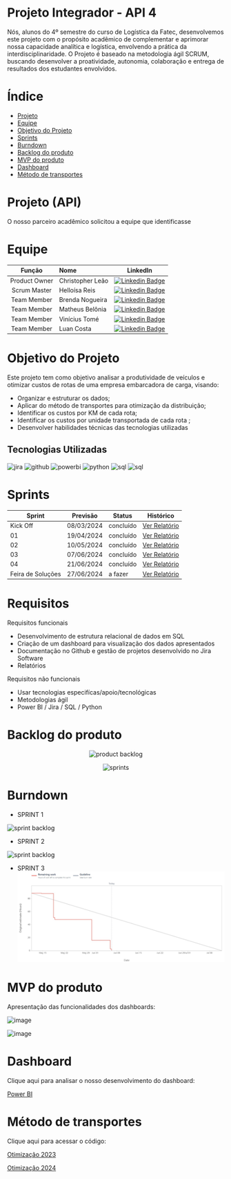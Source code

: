 # Projeto Integrador - API 4

Nós, alunos do 4º semestre do curso de Logística da Fatec, desenvolvemos este projeto com o propósito acadêmico de complementar e aprimorar nossa capacidade analítica e logística, envolvendo a prática da interdisciplinaridade. O Projeto é baseado na metodologia ágil SCRUM, buscando desenvolver a proatividade, autonomia, colaboração e entrega de resultados dos estudantes envolvidos.



# Índice

* [Projeto](#projeto-template)
* [Equipe](#equipe)
* [Objetivo do Projeto](#objetivo-do-projeto)
* [Sprints](#Sprints)
* [Burndown](#Burndown)
* [Backlog do produto](#Backlog-do-produto)
* [MVP do produto](#mvp-do-produto)
* [Dashboard](#dashboard)
* [Método de transportes](#Método-de-transportes) 

# Projeto (API) 
O nosso parceiro acadêmico solicitou a equipe que identificasse 
# Equipe
|    Função     | Nome                                  |                                                                                                                                                      LinkedIn                                                                                                                                                       |
| :-----------: | :------------------------------------ | :-------------------------------------------------------------------------------------------------------------------------------------------------------------------------------------------------------------------------------------------------------------------------------------------------------------------------: |
| Product Owner |   Christopher Leão|     [![Linkedin Badge](https://img.shields.io/badge/Linkedin-blue?style=flat-square&logo=Linkedin&logoColor=white)](https://www.linkedin.com/in/christopher-le%C3%A3o-1953871a9/)          
| Scrum Master  | Helloísa Reis |      [![Linkedin Badge](https://img.shields.io/badge/Linkedin-blue?style=flat-square&logo=Linkedin&logoColor=white)](https://www.linkedin.com/in/helloisareis/) 
| Team Member   | Brenda Nogueira              |         [![Linkedin Badge](https://img.shields.io/badge/Linkedin-blue?style=flat-square&logo=Linkedin&logoColor=white)](https://www.linkedin.com/in/brenda-nogueira-8a61b61a2/) 
|  Team Member  | Matheus Belônia                |         [![Linkedin Badge](https://img.shields.io/badge/Linkedin-blue?style=flat-square&logo=Linkedin&logoColor=white)](https://www.linkedin.com/in/matheus-bel%C3%B4nia-paix%C3%A3o-4b817225a/) 
|  Team Member  | Vinícius Tomé                |         [![Linkedin Badge](https://img.shields.io/badge/Linkedin-blue?style=flat-square&logo=Linkedin&logoColor=white)](https://www.linkedin.com/in/vinicius-stomé) 
|  Team Member  | Luan Costa               |         [![Linkedin Badge](https://img.shields.io/badge/Linkedin-blue?style=flat-square&logo=Linkedin&logoColor=white)](https://www.linkedin.com/in/luan-costa-62a24822b?utm_source=share&utm_campaign=share_via&utm_content=profile&utm_medium=android_app) 

# Objetivo do Projeto
Este projeto tem como objetivo analisar a produtividade de veículos e otimizar custos de rotas de uma empresa embarcadora de carga, visando:
* Organizar e estruturar os dados;
* Aplicar do método de transportes para otimização da distribuição;
* Identificar os custos por KM de cada rota;
* Identificar os custos por unidade transportada de cada rota ;
* Desenvolver habilidades técnicas das tecnologias utilizadas

## Tecnologias Utilizadas


 <div>
  <img align="center" alt="jira" heigh="50" width="160" src="https://logos-world.net/wp-content/uploads/2021/02/Jira-Logo.png"> 
  
  <img align="center" alt="github" heigh="40" width="140" src="https://1000logos.net/wp-content/uploads/2021/05/GitHub-logo.png"> 
  
  <img align="center" alt="powerbi" heigh="40" width="140" src="https://seeklogo.com/images/P/power-bi-microsoft-logo-E4FC8DE4A9-seeklogo.com.png"> 

  <img align="center" alt="python" heigh="50" width="160" src="https://miro.medium.com/v2/resize:fit:1400/1*ycIMlwgwicqlO6PcFRA-Iw.png"> 
  
  <img align="center" alt="sql" heigh="50" width="160" src="https://github.com/helloisachinaide/ProjetoAPI3/blob/a2054094cd2b5602e88d2a4cca27aba7a11ab1d7/.img/Mysql_logo.png"> 

   <img align="center" alt="sql" heigh="50" width="160" src="https://github.com/helloisachinaide/ProjetoAPI3/blob/75ac2835e93f2b2062435bc27d293dbf791db214/colab.jpg"> 
  

 </div>
  


# Sprints

Sprint | Previsão | Status| Histórico|
|------|--------|------|--------|
|Kick Off | 08/03/2024 | concluído| [Ver Relatório](https://fatecspgov.sharepoint.com/:p:/r/sites/Section_PLG003.A994.N.074.146.20241/Shared%20Documents/General/Kickoff/Kick-off%20API%203N.pptx?d=w5c20a440e6554963941a202617bdd6d4&csf=1&web=1&e=wXXBlM) | 
|01 | 19/04/2024 | concluído | [Ver Relatório](https://github.com/helloisachinaide/ProjetoAPI3/blob/2b1ec382e3fa8c94b286c73e3772dcd60a1c795d/RELAT%C3%93RIO%20SPRINT%201.pdf) | 
|02|  10/05/2024| concluído |[Ver Relatório](https://github.com/helloisachinaide/ProjetoAPI3/blob/46389e039e3c8987254460a95131d1c3ce82c2bf/RELAT%C3%93RIO%202.pdf) | 
|03|  07/06/2024 | concluído |[Ver Relatório](https://github.com/helloisachinaide/ProjetoAPI3/blob/9f7c8c5eaeb4a7046b96210fa9a8fbdded046d47/RELAT%C3%93RIO%203.pdf) | 
|04|  21/06/2024 | concluído |[Ver Relatório](https://github.com/helloisachinaide/ProjetoAPI3/blob/48d7eaec49e91dd9ee92720e098a15f446de91fa/RELAT%C3%93RIO%204.pdf)  | 
|Feira de Soluções|27/06/2024 |a fazer |[Ver Relatório](https://github.com/helloisachinaide/ProjetoAPI3/blob/17aed8648660c88382e8edead8be521be1bb64a1/Feira_Solucoes.pptx) | 


# Requisitos

Requisitos funcionais 
- Desenvolvimento de estrutura relacional de dados em SQL
- Criação de um dashboard para visualização dos dados apresentados
- Documentação no Github e gestão de projetos desenvolvido no Jira Software
- Relatórios 

Requisitos não funcionais
- Usar tecnologias especifícas/apoio/tecnológicas
- Metodologias ágil
- Power BI / Jira / SQL / Python
  
# Backlog do produto
  
<div align="center">
    
![product backlog](https://github.com/helloisachinaide/ProjetoAPI3/blob/759dbaa464a19e17f4692633b0baca3039c279ef/technolog%20(5).jpg)

![sprints ](https://github.com/helloisachinaide/ProjetoAPI3/blob/27ac254708238ac64e5e7904510890bbc221f74f/technolog%20(4).jpg) 


</div>

</div>
</div>


# Burndown

- SPRINT 1

![sprint backlog](https://github.com/helloisachinaide/ProjetoAPI3/blob/50981ed1483263f4d2a47760cda673e8943bfb0e/burndown.1.jfif)

- SPRINT 2

![sprint backlog](https://github.com/helloisachinaide/ProjetoAPI3/blob/88383d0f94e2b4f35c9566e5cdb13ca6d2797987/burndown2.jfif)

- SPRINT 3
![sprint backlog](https://github.com/helloisachinaide/ProjetoAPI3/blob/147504d6108ffd86f3cab051fc9c229fb72d1795/WhatsApp%20Image%202024-06-06%20at%2007.51.43.jpeg)


# MVP do produto
Apresentação das funcionalidades dos dashboards: 

![image](https://github.com/helloisachinaide/ProjetoAPI3/blob/f77ccf89a2938c27cb3ebead319491972112e590/projeto3sem.gif)

![image](https://github.com/helloisachinaide/ProjetoAPI3/blob/e318f6c22aaa1bad47daa22e61b66549967b4bda/Design%20sem%20nome%20(2).gif)

# Dashboard

Clique aqui para analisar o nosso desenvolvimento do dashboard:

<a href="https://app.powerbi.com/links/hMMzcKf_R6?ctid=cf72e2bd-7a2b-4783-bdeb-39d57b07f76f&pbi_source=linkShare"> Power BI  </a>

# Método de transportes 

Clique aqui para acessar o código:

<a href="https://colab.research.google.com/drive/189SO7cWziY5hnV6K1W5f-04zCCzJsCIa#scrollTo=Zw4VtqcEKH9l"> Otimização 2023  </a>

<a href="https://github.com/helloisachinaide/ProjetoAPI3/blob/869867265196d36fa6ae702d055f08de9d616d63/otimiza%C3%A7ao_2024.ipynb"> Otimização 2024  </a>
